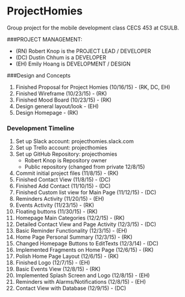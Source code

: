 # ProjectHomies
Group project for the mobile development class CECS 453 at CSULB.

###PROJECT MANAGEMENT:

- (RN) Robert Knop is the PROJECT LEAD / DEVELOPER
- (DC) Dustin Chhum is a DEVELOPER
- (EH) Emily Hoang is DEVELOPMENT / DESIGN

###Design and Concepts
1. Finished Proposal for Project Homies (10/16/15) - (RK, DC, EH)
2. Finished Wireframe (10/23/15) - (RK)
3. Finished Mood Board (10/23/15) - (RK)
1. Design general layout/look - (EH)
2. Design Homepage - (RK)

### Development Timeline
1. Set up Slack account: projecthomies.slack.com 
2. Set up Trello account: projecthomies
3. Set up GitHub Repository: projecthomies
    - Robert Knop is Repository owner
    - Public repository (changed from private 12/8/15)
4. Commit initial project files (11/8/15) - (RK)
5. Finished Contact View (11/8/15) - (DC)
6. Finished Add Contact (11/10/15) - (DC)
7. Finished Custom list view for Main Page (11/12/15) - (DC)
8. Reminders Activity (11/20/15) - (EH)
9. Events Activity (11/23/15) - (RK)
8. Floating buttons (11/30/15) - (RK)
9. Homepage Main Categories (12/2/15) - (RK)
10. Detailed Contact View and Page Activity (12/3/15) - (DC)
11. Basic Reminder Functionality (12/3/15) - (EH)
12. Home Page Personal Summary (12/3/15) - (RK)
13. Changed Homepage Buttons to EditTexts (12/3/14) - (DC)
14. Implemented Fragments on Home Page (12/6/15) - (RK)
15. Polish Home Page Layout (12/6/15) - (RK)
16. Finished Logo (12/7/15) - (EH)
17. Basic Events View (12/8/15) - (RK)
18. Implemented Splash Screen and Logo (12/8/15) - (EH)
19. Reminders with Alarms/Notifications (12/8/15) - (EH)
20. Contact View with Database (12/9/15) - (DC)